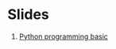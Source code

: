 # Slides

1. <a href="../../slides/_build/python-programming-basic.slides.html">Python programming basic<a/>